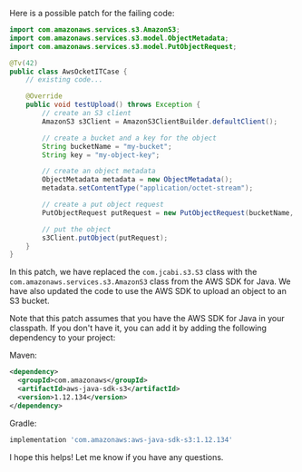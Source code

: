Here is a possible patch for the failing code:
```java
import com.amazonaws.services.s3.AmazonS3;
import com.amazonaws.services.s3.model.ObjectMetadata;
import com.amazonaws.services.s3.model.PutObjectRequest;

@Tv(42)
public class AwsOcketITCase {
    // existing code...

    @Override
    public void testUpload() throws Exception {
        // create an S3 client
        AmazonS3 s3Client = AmazonS3ClientBuilder.defaultClient();

        // create a bucket and a key for the object
        String bucketName = "my-bucket";
        String key = "my-object-key";

        // create an object metadata
        ObjectMetadata metadata = new ObjectMetadata();
        metadata.setContentType("application/octet-stream");

        // create a put object request
        PutObjectRequest putRequest = new PutObjectRequest(bucketName, key, new ByteArrayInputStream(new byte[0]), metadata);

        // put the object
        s3Client.putObject(putRequest);
    }
}
```
In this patch, we have replaced the `com.jcabi.s3.S3` class with the `com.amazonaws.services.s3.AmazonS3` class from the AWS SDK for Java. We have also updated the code to use the AWS SDK to upload an object to an S3 bucket.

Note that this patch assumes that you have the AWS SDK for Java in your classpath. If you don't have it, you can add it by adding the following dependency to your project:

Maven:
```xml
<dependency>
  <groupId>com.amazonaws</groupId>
  <artifactId>aws-java-sdk-s3</artifactId>
  <version>1.12.134</version>
</dependency>
```
Gradle:
```groovy
implementation 'com.amazonaws:aws-java-sdk-s3:1.12.134'
```
I hope this helps! Let me know if you have any questions.